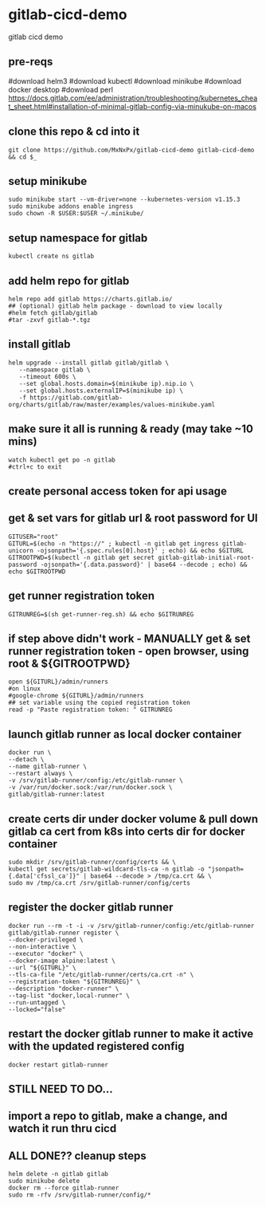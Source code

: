 # gitlab-cicd-demo
gitlab cicd demo

## pre-reqs
#download helm3
#download kubectl
#download minikube
#download docker desktop
#download perl
https://docs.gitlab.com/ee/administration/troubleshooting/kubernetes_cheat_sheet.html#installation-of-minimal-gitlab-config-via-minukube-on-macos


## clone this repo & cd into it
```
git clone https://github.com/MxNxPx/gitlab-cicd-demo gitlab-cicd-demo && cd $_
```

## setup minikube
```
sudo minikube start --vm-driver=none --kubernetes-version v1.15.3
sudo minikube addons enable ingress
sudo chown -R $USER:$USER ~/.minikube/
```

## setup namespace for gitlab
```
kubectl create ns gitlab
```

## add helm repo for gitlab
```
helm repo add gitlab https://charts.gitlab.io/
## (optional) gitlab helm package - download to view locally
#helm fetch gitlab/gitlab
#tar -zxvf gitlab-*.tgz
```

## install gitlab
```
helm upgrade --install gitlab gitlab/gitlab \
   --namespace gitlab \
   --timeout 600s \
   --set global.hosts.domain=$(minikube ip).nip.io \
   --set global.hosts.externalIP=$(minikube ip) \
   -f https://gitlab.com/gitlab-org/charts/gitlab/raw/master/examples/values-minikube.yaml
```

## make sure it all is running & ready (may take ~10 mins)
```
watch kubectl get po -n gitlab
#ctrl+c to exit
```

## create personal access token for api usage


## get & set vars for gitlab url & root password for UI
```
GITUSER="root"
GITURL=$(echo -n "https://" ; kubectl -n gitlab get ingress gitlab-unicorn -ojsonpath='{.spec.rules[0].host}' ; echo) && echo $GITURL
GITROOTPWD=$(kubectl -n gitlab get secret gitlab-gitlab-initial-root-password -ojsonpath='{.data.password}' | base64 --decode ; echo) && echo $GITROOTPWD
```

## get runner registration token
```
GITRUNREG=$(sh get-runner-reg.sh) && echo $GITRUNREG
```

## if step above didn't work - MANUALLY get & set runner registration token - open browser, using root & ${GITROOTPWD}
```
open ${GITURL}/admin/runners
#on linux
#google-chrome ${GITURL}/admin/runners
## set variable using the copied registration token
read -p "Paste registration token: " GITRUNREG
```

## launch gitlab runner as local docker container
```
docker run \
--detach \
--name gitlab-runner \
--restart always \
-v /srv/gitlab-runner/config:/etc/gitlab-runner \
-v /var/run/docker.sock:/var/run/docker.sock \
gitlab/gitlab-runner:latest
```

## create certs dir under docker volume & pull down gitlab ca cert from k8s into certs dir for docker container
```
sudo mkdir /srv/gitlab-runner/config/certs && \
kubectl get secrets/gitlab-wildcard-tls-ca -n gitlab -o "jsonpath={.data['cfssl_ca']}" | base64 --decode > /tmp/ca.crt && \
sudo mv /tmp/ca.crt /srv/gitlab-runner/config/certs
```

## register the docker gitlab runner
```
docker run --rm -t -i -v /srv/gitlab-runner/config:/etc/gitlab-runner gitlab/gitlab-runner register \
--docker-privileged \
--non-interactive \
--executor "docker" \
--docker-image alpine:latest \
--url "${GITURL}" \
--tls-ca-file "/etc/gitlab-runner/certs/ca.crt -n" \
--registration-token "${GITRUNREG}" \
--description "docker-runner" \
--tag-list "docker,local-runner" \
--run-untagged \
--locked="false"
```

## restart the docker gitlab runner to make it active with the updated registered config
```
docker restart gitlab-runner
```

## STILL NEED TO DO...
## import a repo to gitlab, make a change, and watch it run thru cicd



## ALL DONE?? cleanup steps
```
helm delete -n gitlab gitlab
sudo minikube delete
docker rm --force gitlab-runner
sudo rm -rfv /srv/gitlab-runner/config/*
```
